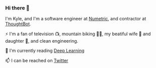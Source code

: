 ### Hi there 👋

I'm Kyle, and I'm a software engineer at [Numetric](https://www.numetric.com/), and contractor at [ThoughtBot](https://thoughtbot.com/).

⚡ I'm a fan of television 📺, mountain biking 🚵‍♂️, my beatiful wife 👩 and daughter 👧, and clean engineering.

🌱 I'm currently reading [Deep Learning](https://www.amazon.com/dp/0262537559)

📫 I can be reached on [Twitter](https://twitter.com/ExlexerIAm)

<!--
**exlexer/exlexer** is a ✨ _special_ ✨ repository because its `README.md` (this file) appears on your GitHub profile.

Here are some ideas to get you started:

- 🔭 I’m currently working on ...
- 🌱 I’m currently learning ...
- 👯 I’m looking to collaborate on ...
- 🤔 I’m looking for help with ...
- 💬 Ask me about ...
- 📫 How to reach me: ...
- 😄 Pronouns: ...
- ⚡ Fun fact: ...
-->
